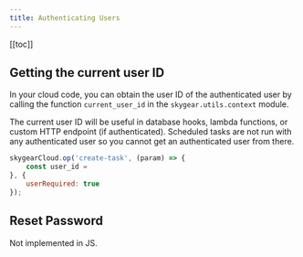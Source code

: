 ```yaml
---
title: Authenticating Users
---
```


[[toc]]


## Getting the current user ID

In your cloud code, you can obtain the user ID of the authenticated user by
calling the function `current_user_id` in the `skygear.utils.context` module.

The current user ID will be useful in database hooks, lambda functions, or
custom HTTP endpoint (if authenticated). Scheduled tasks are not run with
any authenticated user so you cannot get an authenticated user from there.


```javascript
skygearCloud.op('create-task', (param) => {
	const user_id = 
}, {
	userRequired: true
});
```


## Reset Password

Not implemented in JS.
